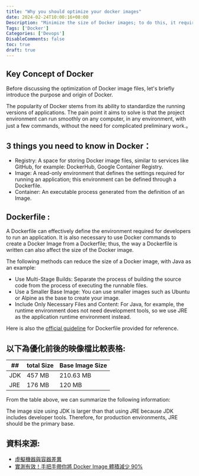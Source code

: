 ```yaml
---
title: "Why you should optimize your docker images"
date: 2024-02-24T10:00:16+08:00
Description: "Minimize the size of Docker images; to do this, it requires us to remove unnecessary files from the Docker image and build the source code and run the program in multiple stages."
Tags: ['Docker']
Categories: ['Devops']
DisableComments: false
toc: true
draft: true
---
```

## Key Concept of Docker

Before discussing the optimization of Docker image files, let's briefly introduce the purpose and origin of Docker.

The popularity of Docker stems from its ability to standardize the running versions of applications. The pain point it aims to solve is that the project environment can run smoothly on any computer, in any environment, with just a few commands, without the need for complicated preliminary work.。

## 3 things you need to know in Docker：
- Registry: A space for storing Docker image files, similar to services like GitHub, for example: DockerHub, Google Container Registry.
- Image: A read-only environment that defines the settings required for running an application; this environment can be defined through a Dockerfile.
- Container: An executable process generated from the definition of an Image.

## Dockerfile : 
A Dockerfile can effectively define the environment required for developers to run an application. It is also necessary to use Docker commands to create a Docker Image from a Dockerfile; thus, the way a Dockerfile is written can also affect the size of the Docker image.

The following methods can reduce the size of a Docker image, with Java as an example:

- Use Multi-Stage Builds: Separate the process of building the source code from the process of executing the runnable files.
- Use a Smaller Base Image: You can use smaller images such as Ubuntu or Alpine as the base to create your image.
- Include Only Necessary Files and Content: For Java, for example, the runtime environment does not need development tools, so we use JRE as the application runtime environment instead.

Here is also the [official guideline](https://docs.docker.com/develop/develop-images/dockerfile_best-practices/) for Dockerfile provided for reference.

## 以下為優化前後的映像檔比較表格:

| ##  | total Size  | Base Image Size |
|---|---|---|
| JDK   | 457 MB  | 210.63 MB  |
| JRE   | 176 MB  | 120 MB  | 

From the table above, we can summarize the following information:

The image size using JDK is larger than that using JRE because JDK includes developer tools. Therefore, for production environments, JRE should be the primary base.

## 資料來源: 
- [虛擬機器與容器差異](https://ithelp.ithome.com.tw/articles/10238498)
- [實測有效！手把手帶你將 Docker Image 體積減少 90%](https://medium.com/dean-lin/%E5%AF%A6%E6%B8%AC%E6%9C%89%E6%95%88-%E6%89%8B%E6%8A%8A%E6%89%8B%E5%B8%B6%E4%BD%A0%E6%B8%9B%E5%B0%91-90-%E7%9A%84-docker-image-%E9%AB%94%E7%A9%8D-10b8e43159ff)